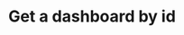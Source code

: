 ---
title: Get a dashboard by id
api:
  file: bazel-binopenapiopenapiopenapiopenapi.swagger.json
  operationId: GetDashboard2
hidden: false
---